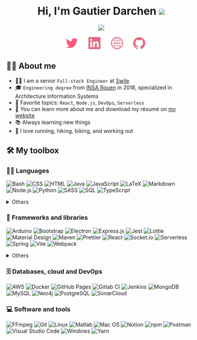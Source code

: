 <!--
    References:
    -----------

    color=#E5677F
    badge icons: https://simpleicons.org/
-->

<h1 align="center">Hi, I'm Gautier Darchen <img src="https://media.giphy.com/media/hvRJCLFzcasrR4ia7z/giphy.gif" width="35"></h1>
<p align="center">
  <a href="https://gdarchen.github.io"><img src="https://readme-typing-svg.herokuapp.com?duration=3500&color=E5677F&font=Fira+Mono&lines=FullStack+engineer+%F0%9F%91%A8%E2%80%8D%F0%9F%92%BB;React;Node.js;AWS;Serverless;Docker;DevOps;Java;etc.&center=true&width=500&height=50"></a>

  <!-- Social icons section -->
<p align="center">
  &#8287;&#8287;&#8287;&#8287;&#8287;
  <a href="https://twitter.com/gdarchen"><img width="32px" alt="Twitter" title="Twitter" src="./.README/twitter.png"/></a>
  &#8287;&#8287;&#8287;&#8287;&#8287;
  <a href="https://www.linkedin.com/in/gautierdarchen/"><img width="32px" alt="LinkedIn" title="LinkedIn" src="./.README/linkedin.png"/></a>
  &#8287;&#8287;&#8287;&#8287;&#8287;
  <a href="https://gdarchen.github.io/"><img width="32px" alt="Website" title="Website" src="./.README/website.png"></a>
  &#8287;&#8287;&#8287;&#8287;&#8287;
  <a href="https://github.com/gdarchen?tab=repositories"><img width="32px" alt="Repositories" title="Repositories" src="./.README/github.png"></a>
</p>

</p>

## 💁‍♂️ About me

- 🧑‍💻 I am a senior `Full-stack Engineer` at [Swile](https://swile.co)
- 🎓 `Engineering degree` from [INSA Rouen](https://www.insa-rouen.fr/) in 2018, specialized in Architecture Information Systems
- 🌟 Favorite topics: `React`, `Node.js`, `DevOps`, `Serverless`
- 🔗 You can learn more about me and download my résumé on [my website](https://gdarchen.github.io/)
- 📚 Always learning new things
- 💪 I love running, hiking, biking, and working out

## 🛠️ My toolbox

### 👨‍💻 Languages

<p>
    <!-- Bash -->
    <img alt="Bash" src="https://img.shields.io/badge/Bash-121011.svg?logo=gnu-bash&logoColor=white">
    <!-- CSS -->
    <img alt="CSS" src="https://img.shields.io/badge/CSS-1572B6.svg?logo=css3&logoColor=white">
    <!-- HTML -->
    <img alt="HTML" src="https://img.shields.io/badge/HTML-E34F26.svg?logo=html5&logoColor=white">
    <!-- Java -->
    <img alt="Java" src="https://img.shields.io/badge/Java-007396.svg?logo=java&logoColor=white">
    <!-- JavaScript -->
    <img alt="JavaScript" src="https://img.shields.io/badge/JavaScript-F7DF1E.svg?logo=javascript&logoColor=black">
    <!-- LaTeX -->
    <img alt="LaTeX" src="https://img.shields.io/badge/LaTeX-008080.svg?logo=LaTeX&logoColor=white">
    <!-- Markdown -->
    <img alt="Markdown" src="https://img.shields.io/badge/Markdown-000000.svg?logo=markdown&logoColor=white">
    <!-- Node.js -->
    <img alt="Node.js" src="https://img.shields.io/badge/Node.js-43853D.svg?logo=node.js&logoColor=white">
    <!-- Python -->
    <img alt="Python" src="https://img.shields.io/badge/Python-14354C.svg?logo=python&logoColor=white">
    <!-- Sass -->
    <img alt="SASS" src="https://img.shields.io/badge/Sass-hotpink.svg?logo=SASS&logoColor=white">
    <!-- SQL -->
    <img alt="SQL" src="https://custom-icon-badges.herokuapp.com/badge/SQL-025E8C.svg?logo=database&logoColor=white">
    <!-- TypeScript -->
    <img alt="TypeScript" src="https://img.shields.io/badge/TypeScript-007ACC.svg?logo=typescript&logoColor=white">
    <details>
        <summary>Others</summary>
          <!-- C -->
          <img alt="C" src="https://custom-icon-badges.herokuapp.com/badge/C-03599C.svg?logo=c-in-hexagon&logoColor=white">
          <!-- C++ -->
          <img alt="C++" src="https://custom-icon-badges.herokuapp.com/badge/C++-9C033A.svg?logo=cpp2&logoColor=white">
          <!-- PHP -->
          <img alt="PHP" src="https://img.shields.io/badge/PHP-777BB4.svg?logo=php&logoColor=white">
    </details>
</p>

### 🧰 Frameworks and libraries

<p>
    <!-- Arduino -->
    <img alt="Arduino" src="https://img.shields.io/badge/-Arduino-00979D?logo=Arduino&logoColor=white">
    <!-- Bootstrap -->
    <img alt="Bootstrap" src="https://img.shields.io/badge/Bootstrap-7952B3.svg?logo=bootstrap&logoColor=white">
    <!-- Electron -->
    <img alt="Electron" src="https://img.shields.io/badge/Electron-20232e.svg?logo=electron&logoColor=white">
    <!-- Express.js -->
    <img alt="Express.js" src="https://img.shields.io/badge/Express.js-404d59.svg?logo=express&logoColor=white">
    <!-- Jest -->
    <img alt="Jest" src="https://img.shields.io/badge/Jest-C21325.svg?logo=jest&logoColor=white">
    <!-- Lottie -->
    <img alt="Lottie" src="https://img.shields.io/badge/Lottie-FF5A5F.svg?logo=airbnb&logoColor=white">
    <!-- Material Design -->
    <img alt="Material Design" src="https://img.shields.io/badge/Material%20Design-0081CB.svg?logo=material-design&logoColor=white">
    <!-- Maven -->
    <img alt="Maven" src="https://img.shields.io/badge/Maven-C71A36.svg?logo=apache-maven&logoColor=white">
    <!-- Prettier -->
    <img alt="Prettier" src="https://img.shields.io/badge/Prettier-F7B93E.svg?logo=prettier&logoColor=black">
    <!-- React -->
    <img alt="React" src="https://img.shields.io/badge/React-20232a.svg?logo=react&logoColor=%2361DAFB">
    <!-- Socket.io -->
    <img alt="Socket.io" src="https://img.shields.io/badge/Socket.io-010101.svg?logo=socket.io&logoColor=white">
    <!-- Serverless -->
    <img alt="Serverless" src="https://img.shields.io/badge/Serverless-FD5750.svg?logo=serverless&logoColor=white">
    <!-- Spring -->
    <img alt="Spring" src="https://img.shields.io/badge/Spring-6DB33F.svg?logo=spring&logoColor=white">
    <!-- Vite -->
    <img alt="Vite" src="https://img.shields.io/badge/Vite-646CFF.svg?logo=vite&logoColor=white">
    <!-- Webpack -->
    <img alt="Webpack" src="https://img.shields.io/badge/Webpack-8DD6F9.svg?logo=webpack&logoColor=white">
    <details>
        <summary>Others</summary>
        <!-- Angular -->
        <img alt="Angular" src="https://img.shields.io/badge/Angular-DD0031.svg?logo=angular&logoColor=white">
        <!-- Django -->
        <img alt="Django" src="https://img.shields.io/badge/Django-092E20.svg?logo=django&logoColor=white">
        <!-- Flutter -->
        <img alt="Flutter" src="https://img.shields.io/badge/Flutter-02569B.svg?logo=flutter&logoColor=white">
        <!-- Symfony -->
        <img alt="Symfony" src="https://img.shields.io/badge/Symfony-111111.svg?logo=symfony&logoColor=white">
    </details>
</p>

### 🗄️ Databases, cloud and DevOps

<p>
    <!-- AWS -->
    <img alt="AWS" src="https://img.shields.io/badge/AWS-232F3E.svg?logo=amazon-aws&logoColor=white">
    <!-- Docker -->
    <img alt="Docker" src="https://img.shields.io/badge/Docker-2496ED.svg?logo=docker&logoColor=white">
    <!-- GitHub Pages -->
    <img alt="GitHub Pages" src="https://img.shields.io/badge/GitHub%20Pages-327FC7.svg?logo=github&logoColor=white">
    <!-- Gitlab CI -->
    <img alt="Gitlab CI" src="https://img.shields.io/badge/Gitlab%20CI-20232a.svg?logo=GitLab&logoColor=FC6D26">
    <!-- Jenkins -->
    <img alt="Jenkins" src="https://img.shields.io/badge/Jenkins-D24939.svg?logo=jenkins&logoColor=white">
    <!-- MongoDB -->
    <img alt="MongoDB" src ="https://img.shields.io/badge/MongoDB-4ea94b.svg?logo=mongodb&logoColor=white">
    <!-- MySQL -->
    <img alt="MySQL" src="https://img.shields.io/badge/MySQL-00f.svg?logo=mysql&logoColor=white">
    <!-- Neo4j -->
    <img alt="Neo4j" src="https://img.shields.io/badge/Neo4j-008CC1.svg?logo=neo4j&logoColor=white">
    <!-- PostgreSQL -->
    <img alt="PostgreSQL" src ="https://img.shields.io/badge/PostgreSQL-316192.svg?logo=postgresql&logoColor=white">
    <!-- SonarCloud -->
    <img alt="SonarCloud" src="https://img.shields.io/badge/SonarCloud-F3702A.svg?logo=SonarCloud&logoColor=white">
</p>

### 💻 Software and tools

<p>
    <!-- FFmpeg -->
    <img alt="FFmpeg" src="https://img.shields.io/badge/FFmpeg-007808.svg?logo=ffmpeg&logoColor=white">
    <!-- Git -->
    <img alt="Git" src="https://img.shields.io/badge/Git-F05033.svg?logo=git&logoColor=white">
    <!-- Linux -->
    <img alt="Linux" src="https://img.shields.io/badge/Linux-FCC624.svg?logo=linux&logoColor=black">
    <!-- Matlab -->
    <img alt="Matlab" src="https://img.shields.io/badge/Matlab-ff8605.svg?logo=matrix&logoColor=white">
    <!-- Mac OS -->
    <img alt="Mac OS" src="https://img.shields.io/badge/Mac%20OS-000000.svg?logo=apple&logoColor=white">
    <!-- Notion -->
    <img alt="Notion" src="https://img.shields.io/badge/Notion-010101.svg?logo=notion&logoColor=white">
    <!-- npm -->
    <img alt="npm" src="https://img.shields.io/badge/npm-CB3837.svg?logo=npm&logoColor=white">
    <!-- Postman -->
    <img alt="Postman" src="https://img.shields.io/badge/Postman-FF6C37?logo=postman&logoColor=white">
    <!-- Visual Studio Code -->
    <img alt="Visual Studio Code" src="https://img.shields.io/badge/Visual%20Studio%20Code-0078d7.svg?logo=visual-studio-code&logoColor=white">
    <!-- Windows -->
    <img alt="Windows" src="https://img.shields.io/badge/Windows-0078D6.svg?logo=windows&logoColor=white">
    <!-- Yarn -->
    <img alt="Yarn" src="https://img.shields.io/badge/Yarn-2C8EBB.svg?logo=yarn&logoColor=white">
</p>
